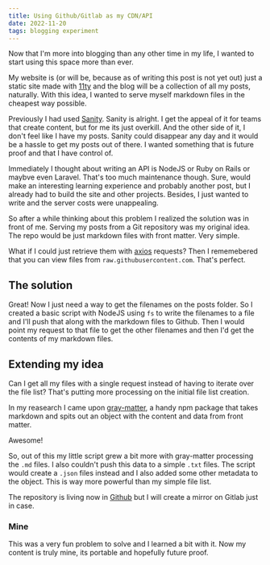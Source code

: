 ```yaml
---
title: Using Github/Gitlab as my CDN/API
date: 2022-11-20
tags: blogging experiment
---
```


Now that I'm more into blogging than any other time in my life, I wanted to start using this space more than ever.

My website is (or will be, because as of writing this post is not yet out) just a static site made with [11ty](https://www.11ty.dev/) and the blog will be a collection of all my posts, naturally. With this idea, I wanted to serve myself markdown files in the cheapest way possible.

Previously I had used [Sanity](https://www.sanity.io/). Sanity is alright. I get the appeal of it for teams that create content, but for me its just overkill. And the other side of it, I don't feel like I have my posts. Sanity could disappear any day and it would be a hassle to get my posts out of there. I wanted something that is future proof and that I have control of.

Immediately I thought about writing an API is NodeJS or Ruby on Rails or maybve even Laravel. That's too much maintenance though. Sure, would make an interesting learning experience and probably another post, but I already had to build the site and other projects. Besides, I just wanted to write and the server costs were unappealing.

So after a while thinking about this problem I realized the solution was in front of me. Serving my posts from a Git repository was my original idea. The repo would be just markdown files with front matter. Very simple.

What if I could just retrieve them with [axios](https://github.com/axios/axios) requests? Then I rememebered that you can view files from `raw.githubusercontent.com`. That's perfect.

## The solution

Great! Now I just need a way to get the filenames on the posts folder. So I created a basic script with NodeJS using `fs` to write the filenames to a file and I'll push that along with the markdown files to Github. Then I would point my request to that file to get the other filenames and then I'd get the contents of my markdown files.

## Extending my idea

Can I get all my files with a single request instead of having to iterate over the file list? That's putting more processing on the initial file list creation.

In my reasearch I came upon [gray-matter](https://github.com/jonschlinkert/gray-matter), a handy npm package that takes markdown and spits out an object with the content and data from front matter.

Awesome!

So, out of this my little script grew a bit more with gray-matter processing the `.md` files. I also couldn't push this data to a simple `.txt` files. The script would create a `.json` files instead and I also added some other metadata to the object. This is way more powerful than my simple file list.

The repository is living now in [Github](https://github.com/adcpe/blog-content) but I will create a mirror on Gitlab just in case.

### Mine

This was a very fun problem to solve and I learned a bit with it. Now my content is truly mine, its portable and hopefully future proof.
